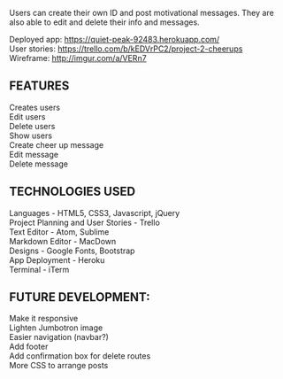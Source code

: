 Users can create their own ID and post motivational messages. They are also able to edit and delete their info and messages. 

Deployed app: https://quiet-peak-92483.herokuapp.com/<br>
User stories: https://trello.com/b/kEDVrPC2/project-2-cheerups<br>
Wireframe: http://imgur.com/a/VERn7

## FEATURES
Creates users<br>
Edit users<br>
Delete users<br>
Show users<br>
Create cheer up message<br>
Edit message<br>
Delete message

## TECHNOLOGIES USED
Languages - HTML5, CSS3, Javascript, jQuery<br>
Project Planning and User Stories - Trello<br>
Text Editor - Atom, Sublime<br>
Markdown Editor - MacDown<br>
Designs - Google Fonts, Bootstrap<br>
App Deployment - Heroku<br>
Terminal - iTerm


## FUTURE DEVELOPMENT:
Make it responsive<br>
Lighten Jumbotron image<br>
Easier navigation (navbar?)<br>
Add footer<br>
Add confirmation box for delete routes<br>
More CSS to arrange posts<br>
